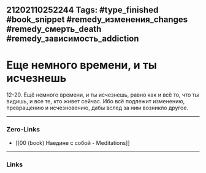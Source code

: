 21202110252244
Tags: #type_finished #book_snippet #remedy_изменения_changes #remedy_смерть_death #remedy_зависимость_addiction
---
# Еще немного времени, и ты исчезнешь

 12-20. Ещё немного времени, и ты исчезнешь, равно как и всё то, что ты видишь, и все те, кто живет сейчас. Ибо всё подлежит изменению, превращению и исчезновению, дабы вслед за ним возникло другое. 

---
### Zero-Links
- [[00 (book) Наедине с собой - Meditations]]
---
### Links
